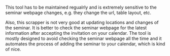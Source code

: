 This tool has to be maintained regualrly and is extremely sensitive to the seminar webpage changes, e.g. they change the url, table layout, etc.

Also, this scrapper is not very good at updating locations and changes of the seminar. It is better to check the seminar webpage for the latest information after accepting the invitation on your calendar. The tool is mostly designed to avoid checking the seminar webpage all the time and it automates the process of adding the seminar to your calendar, which is kind of nice.